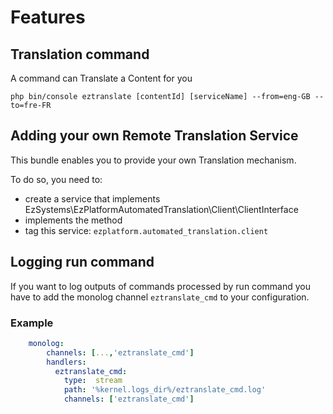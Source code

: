 # Features

## Translation command

A command can Translate a Content for you

`php bin/console eztranslate [contentId] [serviceName] --from=eng-GB --to=fre-FR`


## Adding your own Remote Translation Service

This bundle enables you to provide your own Translation mechanism.

To do so, you need to:

- create a service that implements EzSystems\EzPlatformAutomatedTranslation\Client\ClientInterface
- implements the method
- tag this service: `ezplatform.automated_translation.client`  


## Logging run command
If you want to log outputs of commands processed by run command you have to add the monolog channel `eztranslate_cmd` to your configuration.

### Example
```yml
    monolog:
        channels: [...,'eztranslate_cmd']
        handlers:
          eztranslate_cmd:
            type:  stream
            path: '%kernel.logs_dir%/eztranslate_cmd.log'
            channels: ['eztranslate_cmd']
```